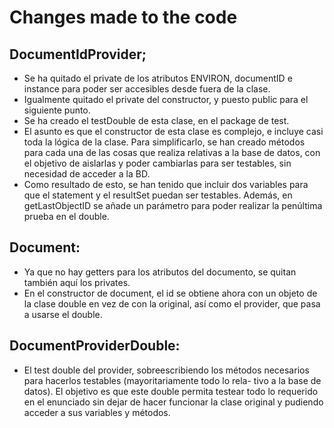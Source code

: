 # Changes made to the code

## DocumentIdProvider;

- Se ha quitado el private de los atributos ENVIRON, documentID e instance para poder ser accesibles desde fuera de la clase.
- Igualmente quitado el private del constructor, y puesto public para el siguiente punto.
- Se ha creado el testDouble de esta clase, en el package de test.
- El asunto es que el constructor de esta clase es complejo, e incluye casi toda la lógica de la clase. Para simplificarlo,
  se han creado métodos para cada una de las cosas que realiza relativas a la base de datos, con el objetivo de aislarlas y
  poder cambiarlas para ser testables, sin necesidad de acceder a la BD.
- Como resultado de esto, se han tenido que incluir dos variables para que el statement y el resultSet puedan ser testables.
  Además, en getLastObjectID se añade un parámetro para poder realizar la penúltima prueba en el double.


## Document:

- Ya que no hay getters para los atributos del documento, se quitan también aquí los privates.
- En el constructor de document, el id se obtiene ahora con un objeto de la clase double en vez de con la original, así como el
  provider, que pasa a usarse el double.
  
  
## DocumentProviderDouble:

- El test double del provider, sobreescribiendo los métodos necesarios para hacerlos testables (mayoritariamente todo lo rela-
  tivo a la base de datos). El objetivo es que este double permita testear todo lo requerido en el enunciado sin dejar de hacer funcionar
  la clase original y pudiendo acceder a sus variables y métodos.